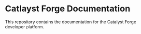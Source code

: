 # Catlayst Forge Documentation

This repository contains the documentation for the Catalyst Forge developer platform.
